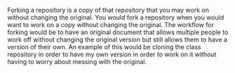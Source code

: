Forking a repository is a copy of that
repository that you may work on without
changing the original. You would fork a
repository when you would want to work on a
copy without changing the original. The
workflow for forking would be to have an
original document that allows multiple
people to work off without changing the
original version but still allows them to
have a version of their own. An example of
this would be cloning the class repository
in order to have my own version in order to
work on it without having to worry about
messing with the original.
